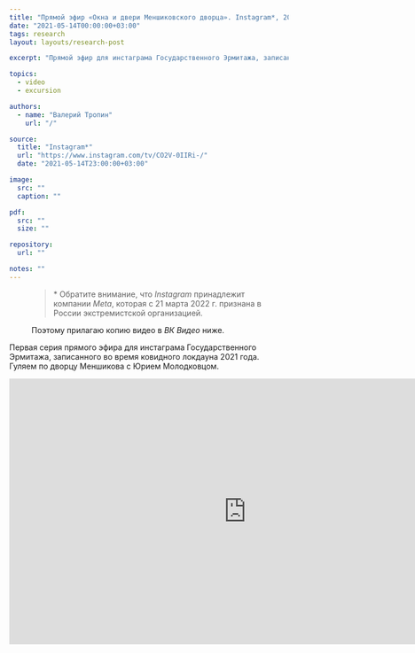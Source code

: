 ```yaml
---
title: "Прямой эфир «Окна и двери Меншиковского дворца». Instagram*, 2021. Серия I"
date: "2021-05-14T00:00:00+03:00"
tags: research
layout: layouts/research-post

excerpt: "Прямой эфир для инстаграма Государственного Эрмитажа, записанный во время ковидного локдауна. Первая серия"

topics:
  - video
  - excursion

authors:
  - name: "Валерий Тропин"
    url: "/"

source:
  title: "Instagram*"
  url: "https://www.instagram.com/tv/CO2V-0IIRi-/"
  date: "2021-05-14T23:00:00+03:00"

image:
  src: ""
  caption: ""

pdf:
  src: ""
  size: ""

repository:
  url: ""

notes: ""
---
```


<figure class="quote">
  <blockquote>
    * Обратите внимание, что <cite>Instagram</cite> принадлежит компании <cite>Meta</cite>, которая с 21 марта 2022 г. признана в России экстремистской организацией.
</blockquote>
  <figcaption class="quote-caption">Поэтому прилагаю копию видео в <cite>ВК Видео</cite> ниже.</figcaption>
</figure>

Первая серия прямого эфира для инстаграма Государственного Эрмитажа, записанного во время ковидного локдауна 2021 года. Гуляем по дворцу Меншикова с Юрием Молодковцом.

<div class="video-frame">
<iframe src="https://vk.com/video_ext.php?oid=-21627154&id=456239023&hd=2" width="853" height="480" allow="autoplay; encrypted-media; fullscreen; picture-in-picture; screen-wake-lock;" frameborder="0" allowfullscreen></iframe>
</div>
